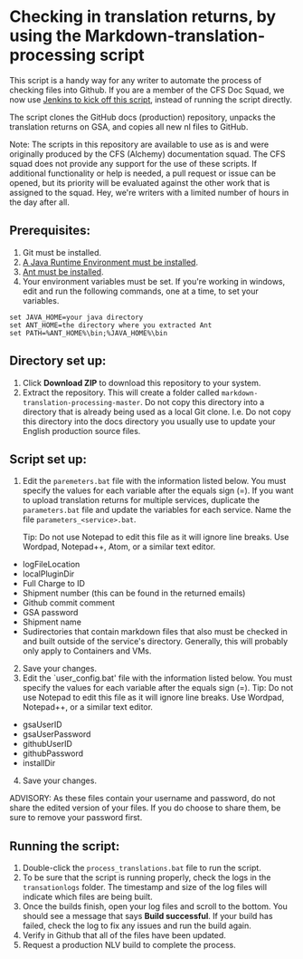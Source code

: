 # Checking in translation returns, by using the Markdown-translation-processing script

This script is a handy way for any writer to automate the process of checking files into Github. If you are a member of the CFS Doc Squad, we now use [Jenkins to kick off this script](https://releaseblueprints.ibm.com/display/IDC/Translation), instead of running the script directly.

The script clones the GitHub docs (production) repository, unpacks the translation returns on GSA, and copies all new nl files to GitHub.

Note: The scripts in this repository are available to use as is and were originally produced by the CFS (Alchemy) documentation squad. The CFS squad does not provide any support for the use of these scripts. If additional functionality or help is needed, a pull request or issue can be opened, but its priority will be evaluated against the other work that is assigned to the squad. Hey, we're writers with a limited number of hours in the day after all.

## Prerequisites:

1. Git must be installed.
2. [A Java Runtime Environment must be installed](https://www.ibm.com/developerworks/java/jdk/).
3. [Ant must be installed](https://w3-03.sso.ibm.com/services/practitionerportal/assethub/services/core/display/sgredirect?assetid={6F292C71-CC83-0926-54B0-48D6CBB89EB5}&source=iRAM_REDIRECT).
4. Your environment variables must be set. If you're working in windows, edit and run the following commands, one at a time, to set your variables.

  ```
  set JAVA_HOME=your java directory
  set ANT_HOME=the directory where you extracted Ant
  set PATH=%ANT_HOME%\bin;%JAVA_HOME%\bin

  ```

## Directory set up:

1. Click **Download ZIP** to download this repository to your system.
2. Extract the repository. This will create a folder called `markdown-translation-processing-master`. Do not copy this directory into a directory that is already being used as a local Git clone. I.e. Do not copy this directory into the docs directory you usually use to update your English production source files.

## Script set up:

1. Edit the `paremeters.bat` file with the information listed below. You must specify the values for each variable after the equals sign (=). If you want to upload translation returns for multiple services, duplicate the `parameters.bat` file and update the variables for each service. Name the file `parameters_<service>.bat`.
        
     Tip: Do not use Notepad to edit this file as it will ignore line breaks. Use Wordpad, Notepad++, Atom, or a similar text editor.
  - logFileLocation
  - localPluginDir
  - Full Charge to ID 
  - Shipment number (this can be found in the returned emails)
  - Github commit comment
  - GSA password
  - Shipment name
  - Sudirectories that contain markdown files that also must be checked in and built outside of the service's directory. Generally, this will probably only apply to Containers and VMs.
2. Save your changes.
3. Edit the `user_config.bat' file with the information listed below. You must specify the values for each variable after the equals sign (=).
        Tip: Do not use Notepad to edit this file as it will ignore line breaks. Use Wordpad, Notepad++, or a similar text editor.
  - gsaUserID
  - gsaUserPassword
  - githubUserID
  - githubPassword
  - installDir
4. Save your changes.

ADVISORY: As these files contain your username and password, do not share the edited version of your files. If you do choose to share them, be sure to remove your password first.

## Running the script:

1. Double-click the `process_translations.bat` file to run the script.
2. To be sure that the script is running properly, check the logs in the `transationlogs` folder. The timestamp and size of the log files will indicate which files are being built.
3. Once the builds finish, open your log files and scroll to the bottom. You should see a message that says **Build successful**. If your build has failed, check the log to fix any issues and run the build again.
4. Verify in Github that all of the files have been updated.
5. Request a production NLV build to complete the process.

